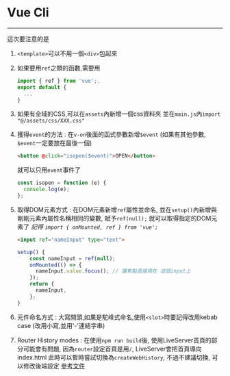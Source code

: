 # Vue Cli
---

這次要注意的是
1. `<template>`可以不用一個`<div>`包起來

2. 如果要用`ref`之類的函數,需要用
    ```js
    import { ref } from 'vue';.
    export default {
      ...
    }
    ```
3. 如果有全域的CSS,可以在`assets`內新增一個css資料夾
   並在`main.js`內`import "@/assets/css/XXX.css"`

4. 獲得`event`的方法 :
   在`v-on`後面的函式參數新增`$event` (如果有其他參數, `$event`一定要放在最後一個)
    ```html
    <button @click="isopen($event)">OPEN</button>
    ```
    就可以只用`event`事件了
    ```js
    const isopen = function (e) {
      console.log(e);
    };
    ```
5. 取得DOM元素方式 :
   在DOM元素新增`ref`屬性並命名, 並在`setup()`內新增與剛剛元素內屬性名稱相同的變數, 賦予`ref(null);`
   就可以取得指定的DOM元素了
   *記得 `import { onMounted, ref } from 'vue';`*
    ```html
    <input ref="nameInput" type="text">
    ```
    ```js
    setup() {
        const nameInput = ref(null);
        onMounted(() => {
          nameInput.value.focus(); // 讓焦點直接用在 這個input上
        });
        return {
          nameInput,
        };
    }
    ```
6. 元件命名方式 :
   大寫開頭,如果是駝峰式命名,使用`<slot>`時要記得改用kebab case (改用小寫,並用'-'連結字串)

7. Router History modes :
   在使用`npm run build`後, 使用LiveServer首頁的部分可能會有問題, 因為`router`設定首頁是用`/`, LiveServer會把首頁導向index.html
   此時可以暫時嘗試切換為`createWebHistory`, 不過不建議切換, 可以修改後端設定
   [參考文件](https://next.router.vuejs.org/guide/essentials/history-mode.html#hash-mode)
